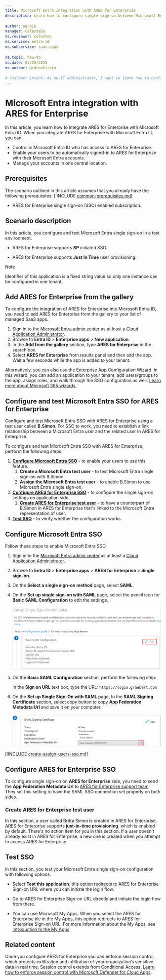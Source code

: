 ```yaml
---
title: Microsoft Entra integration with ARES for Enterprise
description: Learn how to configure single sign-on between Microsoft Entra ID and ARES for Enterprise.

author: nguhiu
manager: CelesteDG
ms.reviewer: celested
ms.service: entra-id
ms.subservice: saas-apps

ms.topic: how-to
ms.date: 03/25/2025
ms.author: gideonkiratu

# Customer intent: As an IT administrator, I want to learn how to configure single sign-on between Microsoft Entra ID and ARES for Enterprise so that I can control who has access to ARES for Enterprise, enable automatic sign-in with Microsoft Entra accounts, and manage my accounts in one central location.
---
```

# Microsoft Entra integration with ARES for Enterprise

In this article,  you learn how to integrate ARES for Enterprise with Microsoft Entra ID. When you integrate ARES for Enterprise with Microsoft Entra ID, you can:

* Control in Microsoft Entra ID who has access to ARES for Enterprise.
* Enable your users to be automatically signed-in to ARES for Enterprise with their Microsoft Entra accounts.
* Manage your accounts in one central location.

## Prerequisites
The scenario outlined in this article assumes that you already have the following prerequisites:
[!INCLUDE [common-prerequisites.md](~/identity/saas-apps/includes/common-prerequisites.md)]
* ARES for Enterprise single sign-on (SSO) enabled subscription.

## Scenario description

In this article,  you configure and test Microsoft Entra single sign-on in a test environment.

* ARES for Enterprise supports **SP** initiated SSO.

* ARES for Enterprise supports **Just In Time** user provisioning.

> [!NOTE]
> Identifier of this application is a fixed string value so only one instance can be configured in one tenant.

## Add ARES for Enterprise from the gallery

To configure the integration of ARES for Enterprise into Microsoft Entra ID, you need to add ARES for Enterprise from the gallery to your list of managed SaaS apps.

1. Sign in to the [Microsoft Entra admin center](https://entra.microsoft.com) as at least a [Cloud Application Administrator](~/identity/role-based-access-control/permissions-reference.md#cloud-application-administrator).
1. Browse to **Entra ID** > **Enterprise apps** > **New application**.
1. In the **Add from the gallery** section, type **ARES for Enterprise** in the search box.
1. Select **ARES for Enterprise** from results panel and then add the app. Wait a few seconds while the app is added to your tenant.

 Alternatively, you can also use the [Enterprise App Configuration Wizard](https://portal.office.com/AdminPortal/home?Q=Docs#/azureadappintegration). In this wizard, you can add an application to your tenant, add users/groups to the app, assign roles, and walk through the SSO configuration as well. [Learn more about Microsoft 365 wizards.](/microsoft-365/admin/misc/azure-ad-setup-guides)

<a name='configure-and-test-azure-ad-sso-for-ares-for-enterprise'></a>

## Configure and test Microsoft Entra SSO for ARES for Enterprise

Configure and test Microsoft Entra SSO with ARES for Enterprise using a test user called **B.Simon**. For SSO to work, you need to establish a link relationship between a Microsoft Entra user and the related user in ARES for Enterprise.

To configure and test Microsoft Entra SSO with ARES for Enterprise, perform the following steps:

1. **[Configure Microsoft Entra SSO](#configure-azure-ad-sso)** - to enable your users to use this feature.
    1. **Create a Microsoft Entra test user** - to test Microsoft Entra single sign-on with B.Simon.
    1. **Assign the Microsoft Entra test user** - to enable B.Simon to use Microsoft Entra single sign-on.
1. **[Configure ARES for Enterprise SSO](#configure-ares-for-enterprise-sso)** - to configure the single sign-on settings on application side.
    1. **[Create ARES for Enterprise test user](#create-ares-for-enterprise-test-user)** - to have a counterpart of B.Simon in ARES for Enterprise that's linked to the Microsoft Entra representation of user.
1. **[Test SSO](#test-sso)** - to verify whether the configuration works.

<a name='configure-azure-ad-sso'></a>

## Configure Microsoft Entra SSO

Follow these steps to enable Microsoft Entra SSO.

1. Sign in to the [Microsoft Entra admin center](https://entra.microsoft.com) as at least a [Cloud Application Administrator](~/identity/role-based-access-control/permissions-reference.md#cloud-application-administrator).
1. Browse to **Entra ID** > **Enterprise apps** > **ARES for Enterprise** > **Single sign-on**.
1. On the **Select a single sign-on method** page, select **SAML**.
1. On the **Set up single sign-on with SAML** page, select the pencil icon for **Basic SAML Configuration** to edit the settings.

   ![Edit Basic SAML Configuration](common/edit-urls.png)

1. On the **Basic SAML Configuration** section, perform the following step:

    In the **Sign on URL** text box, type the URL:
    `https://login.graebert.com`

1. On the **Set up Single Sign-On with SAML** page, In the **SAML Signing Certificate** section, select copy button to copy **App Federation Metadata Url** and save it on your computer.

    ![The Certificate download link](common/copy-metadataurl.png)

<a name='create-an-azure-ad-test-user'></a>

[!INCLUDE [create-assign-users-sso.md](~/identity/saas-apps/includes/create-assign-users-sso.md)]

## Configure ARES for Enterprise SSO

To configure single sign-on on **ARES for Enterprise** side, you need to send the **App Federation Metadata Url** to [ARES for Enterprise support team](mailto:support@graebert.com). They set this setting to have the SAML SSO connection set properly on both sides.

### Create ARES for Enterprise test user

In this section, a user called Britta Simon is created in ARES for Enterprise. ARES for Enterprise supports **just-in-time provisioning**, which is enabled by default. There's no action item for you in this section. If a user doesn't already exist in ARES for Enterprise, a new one is created when you attempt to access ARES for Enterprise.

## Test SSO 

In this section, you test your Microsoft Entra single sign-on configuration with following options. 

* Select **Test this application**, this option redirects to ARES for Enterprise Sign-on URL where you can initiate the login flow. 

* Go to ARES for Enterprise Sign-on URL directly and initiate the login flow from there.

* You can use Microsoft My Apps. When you select the ARES for Enterprise tile in the My Apps, this option redirects to ARES for Enterprise Sign-on URL. For more information about the My Apps, see [Introduction to the My Apps](https://support.microsoft.com/account-billing/sign-in-and-start-apps-from-the-my-apps-portal-2f3b1bae-0e5a-4a86-a33e-876fbd2a4510).

## Related content

Once you configure ARES for Enterprise you can enforce session control, which protects exfiltration and infiltration of your organization’s sensitive data in real time. Session control extends from Conditional Access. [Learn how to enforce session control with Microsoft Defender for Cloud Apps](/cloud-app-security/proxy-deployment-aad).
